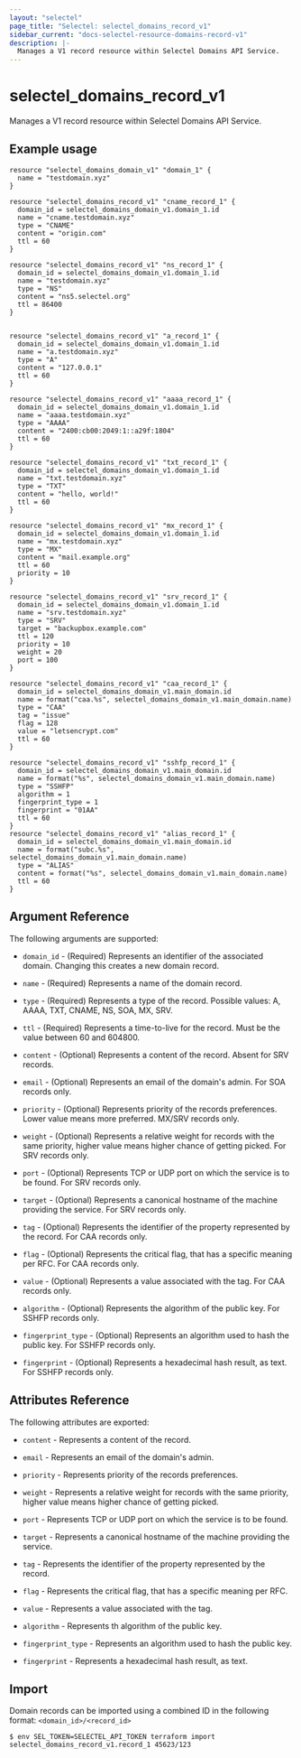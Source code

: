 ```yaml
---
layout: "selectel"
page_title: "Selectel: selectel_domains_record_v1"
sidebar_current: "docs-selectel-resource-domains-record-v1"
description: |-
  Manages a V1 record resource within Selectel Domains API Service.
---
```


# selectel\_domains\_record\_v1

Manages a V1 record resource within Selectel Domains API Service.

## Example usage

```hcl
resource "selectel_domains_domain_v1" "domain_1" {
  name = "testdomain.xyz"
}

resource "selectel_domains_record_v1" "cname_record_1" {
  domain_id = selectel_domains_domain_v1.domain_1.id
  name = "cname.testdomain.xyz"
  type = "CNAME"
  content = "origin.com"
  ttl = 60
}

resource "selectel_domains_record_v1" "ns_record_1" {
  domain_id = selectel_domains_domain_v1.domain_1.id
  name = "testdomain.xyz"
  type = "NS"
  content = "ns5.selectel.org"
  ttl = 86400
}


resource "selectel_domains_record_v1" "a_record_1" {
  domain_id = selectel_domains_domain_v1.domain_1.id
  name = "a.testdomain.xyz"
  type = "A"
  content = "127.0.0.1"
  ttl = 60
}

resource "selectel_domains_record_v1" "aaaa_record_1" {
  domain_id = selectel_domains_domain_v1.domain_1.id
  name = "aaaa.testdomain.xyz"
  type = "AAAA"
  content = "2400:cb00:2049:1::a29f:1804"
  ttl = 60
}

resource "selectel_domains_record_v1" "txt_record_1" {
  domain_id = selectel_domains_domain_v1.domain_1.id
  name = "txt.testdomain.xyz"
  type = "TXT"
  content = "hello, world!"
  ttl = 60
}

resource "selectel_domains_record_v1" "mx_record_1" {
  domain_id = selectel_domains_domain_v1.domain_1.id
  name = "mx.testdomain.xyz"
  type = "MX"
  content = "mail.example.org"
  ttl = 60
  priority = 10
}

resource "selectel_domains_record_v1" "srv_record_1" {
  domain_id = selectel_domains_domain_v1.domain_1.id
  name = "srv.testdomain.xyz"
  type = "SRV"
  target = "backupbox.example.com"
  ttl = 120
  priority = 10
  weight = 20
  port = 100
}

resource "selectel_domains_record_v1" "caa_record_1" {
  domain_id = selectel_domains_domain_v1.main_domain.id
  name = format("caa.%s", selectel_domains_domain_v1.main_domain.name)
  type = "CAA"
  tag = "issue"
  flag = 128
  value = "letsencrypt.com"
  ttl = 60
}

resource "selectel_domains_record_v1" "sshfp_record_1" {
  domain_id = selectel_domains_domain_v1.main_domain.id
  name = format("%s", selectel_domains_domain_v1.main_domain.name)
  type = "SSHFP"
  algorithm = 1
  fingerprint_type = 1
  fingerprint = "01AA"
  ttl = 60
}
resource "selectel_domains_record_v1" "alias_record_1" {
  domain_id = selectel_domains_domain_v1.main_domain.id
  name = format("subc.%s", selectel_domains_domain_v1.main_domain.name)
  type = "ALIAS"
  content = format("%s", selectel_domains_domain_v1.main_domain.name)
  ttl = 60
}
```

## Argument Reference

The following arguments are supported:

* `domain_id` - (Required) Represents an identifier of the associated domain.
 Changing this creates a new domain record.

* `name` - (Required) Represents a name of the domain record.

* `type` - (Required) Represents a type of the record.
 Possible values: A, AAAA, TXT, CNAME, NS, SOA, MX, SRV.

* `ttl` - (Required) Represents a time-to-live for the record.
 Must be the value between 60 and 604800.

* `content` - (Optional) Represents a content of the record.
 Absent for SRV records.

* `email` - (Optional) Represents an email of the domain's admin.
 For SOA records only.

* `priority` - (Optional) Represents priority of the records preferences.
 Lower value means more preferred. MX/SRV records only.

* `weight` - (Optional) Represents a relative weight for records with the same priority,
 higher value means higher chance of getting picked.
 For SRV records only.

* `port` - (Optional) Represents TCP or UDP port on which the service is to be found.
 For SRV records only.

* `target` - (Optional) Represents a canonical hostname of the machine providing the service.
 For SRV records only.

* `tag` - (Optional) Represents the identifier of the property represented by the record.
 For CAA records only.

* `flag` - (Optional) Represents the critical flag, that has a specific meaning per RFC.
 For CAA records only.

* `value` - (Optional) Represents a value associated with the tag.
 For CAA records only.

* `algorithm` - (Optional) Represents the algorithm of the public key.
 For SSHFP records only.

* `fingerprint_type` - (Optional) Represents an algorithm used to hash the public key.
 For SSHFP records only.

* `fingerprint` - (Optional) Represents a hexadecimal hash result, as text.
 For SSHFP records only.

## Attributes Reference

The following attributes are exported:

* `content` - Represents a content of the record.

* `email` - Represents an email of the domain's admin.

* `priority` - Represents priority of the records preferences.

* `weight` - Represents a relative weight for records with the same priority,
 higher value means higher chance of getting picked.

* `port` - Represents TCP or UDP port on which the service is to be found.

* `target` - Represents a canonical hostname of the machine providing the service.

* `tag` - Represents the identifier of the property represented by the record.

* `flag` - Represents the critical flag, that has a specific meaning per RFC.

* `value` - Represents a value associated with the tag.

* `algorithm` - Represents th algorithm of the public key.

* `fingerprint_type` - Represents an algorithm used to hash the public key.

* `fingerprint` - Represents a hexadecimal hash result, as text.

## Import

Domain records can be imported using a combined ID in the following format: ``<domain_id>/<record_id>``

```shell
$ env SEL_TOKEN=SELECTEL_API_TOKEN terraform import selectel_domains_record_v1.record_1 45623/123
```
